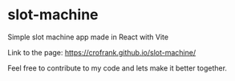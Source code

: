 # slot-machine
Simple slot  machine app made in React with Vite

Link to the page: https://crofrank.github.io/slot-machine/

Feel free to contribute to my code and lets make it better together.
